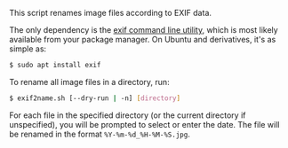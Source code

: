This script renames image files according to EXIF data.

The only dependency is the
[exif command line utility](https://github.com/libexif/exif), which is most
likely available from your package manager. On Ubuntu and derivatives, it's as
simple as:

```sh
$ sudo apt install exif
```

To rename all image files in a directory, run:

```sh
$ exif2name.sh [--dry-run | -n] [directory]
```

For each file in the specified directory (or the current directory if
unspecified), you will be prompted to select or enter the date. The file will
be renamed in the format `%Y-%m-%d_%H-%M-%S.jpg`.

